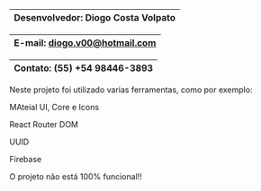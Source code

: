 | Desenvolvedor: Diogo Costa Volpato |
|------------------------------------|

| E-mail: diogo.v00@hotmail.com      |
|------------------------------------|

| Contato: (55) +54 98446-3893       |
|------------------------------------|

Neste projeto foi utilizado varias ferramentas, como por exemplo:

MAteial UI, Core e Icons

React Router DOM

UUID

Firebase

O projeto não está 100% funcional!!

